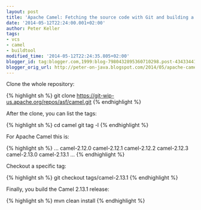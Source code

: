 ```yaml
---
layout: post
title: 'Apache Camel: Fetching the source code with Git and building a tagged release'
date: '2014-05-12T22:24:00.001+02:00'
author: Peter Keller
tags:
- vcs
- camel
- buildtool
modified_time: '2014-05-12T22:24:35.805+02:00'
blogger_id: tag:blogger.com,1999:blog-7980432895360710298.post-4343344171490961423
blogger_orig_url: http://peter-on-java.blogspot.com/2014/05/apache-camel-fetching-source-code-with.html
---
```


Clone the whole repository:

{% highlight sh %}
git clone https://git-wip-us.apache.org/repos/asf/camel.git
{% endhighlight %}    

After the clone, you can list the tags:

{% highlight sh %}
cd camel
git tag -l 
{% endhighlight %}    

For Apache Camel this is:

{% highlight sh %}
...
camel-2.12.0
camel-2.12.1
camel-2.12.2
camel-2.12.3
camel-2.13.0
camel-2.13.1
...
{% endhighlight %}    

Checkout a specific tag:

{% highlight sh %}
git checkout tags/camel-2.13.1
{% endhighlight %}    

Finally, you build the Camel 2.13.1 release:

{% highlight sh %}
mvn clean install
{% endhighlight %}    
